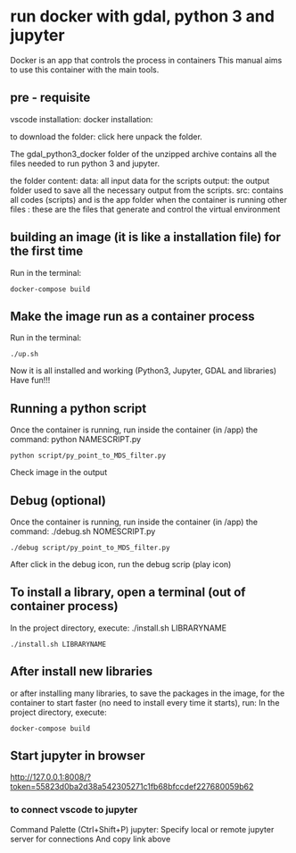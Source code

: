 # run docker with gdal, python 3 and jupyter

Docker is an app that controls the process in containers
This manual aims to use this container with the main tools.

## pre - requisite
    
vscode installation:
docker installation:

to download the folder: click here
unpack the folder.

The gdal_python3_docker folder of the unzipped archive contains all the files needed to run python 3 and jupyter.


the folder content:
data: all input data for the scripts
output: the output folder used to save all the necessary output from the scripts.
src: contains all codes (scripts) and is the app folder when the container is running
other files : these are the files that generate and control the virtual environment 


## building an image (it is like a installation file) for the first time

Run in the terminal:

```
docker-compose build
```

## Make the image run as a container process
Run in the terminal:
```
./up.sh
```

Now it is all installed and working (Python3, Jupyter, GDAL and libraries)
Have fun!!!


## Running a python script
Once the container is running, run inside the container (in /app) the command:
python NAMESCRIPT.py

```
python script/py_point_to_MDS_filter.py
```

Check image in the output


## Debug (optional)
Once the container is running, run inside the container (in /app) the command:
./debug.sh NOMESCRIPT.py

```
./debug script/py_point_to_MDS_filter.py
```

After click in the debug icon, run the debug scrip (play icon)


## To install a library, open a terminal (out of container process)
In the project directory, execute:
./install.sh LIBRARYNAME

```
./install.sh LIBRARYNAME
```

## After install new libraries
or after installing many libraries, to save the packages in the image, for the container to start faster (no need to install every time it starts), run:
In the project directory, execute:

```
docker-compose build
```

##  Start jupyter in browser
http://127.0.0.1:8008/?token=55823d0ba2d38a542305271c1fb68bfccdef227680059b62


### to connect vscode to jupyter
Command Palette (Ctrl+Shift+P)
jupyter: Specify local or remote jupyter server for connections
And copy link above

